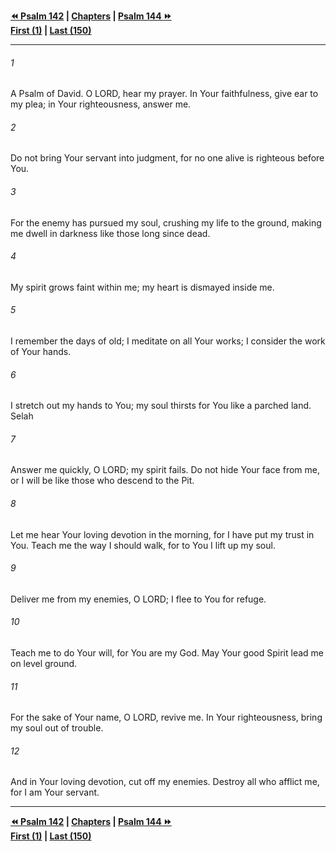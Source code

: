   
**[⏪ Psalm 142](./Psalm%20142.md) | [Chapters](./_index.md) | [Psalm 144 ⏩](./Psalm%20144.md)**  
**[First (1)](./Psalm%201.md) | [Last (150)](./Psalm%20150.md)**  
  
---  
  
###### 1  
A Psalm of David. O LORD, hear my prayer. In Your faithfulness, give ear to my plea; in Your righteousness, answer me.  
  
###### 2  
Do not bring Your servant into judgment, for no one alive is righteous before You.  
  
###### 3  
For the enemy has pursued my soul, crushing my life to the ground, making me dwell in darkness like those long since dead.  
  
###### 4  
My spirit grows faint within me; my heart is dismayed inside me.  
  
###### 5  
I remember the days of old; I meditate on all Your works; I consider the work of Your hands.  
  
###### 6  
I stretch out my hands to You; my soul thirsts for You like a parched land. Selah  
  
###### 7  
Answer me quickly, O LORD; my spirit fails. Do not hide Your face from me, or I will be like those who descend to the Pit.  
  
###### 8  
Let me hear Your loving devotion in the morning, for I have put my trust in You. Teach me the way I should walk, for to You I lift up my soul.  
  
###### 9  
Deliver me from my enemies, O LORD; I flee to You for refuge.  
  
###### 10  
Teach me to do Your will, for You are my God. May Your good Spirit lead me on level ground.  
  
###### 11  
For the sake of Your name, O LORD, revive me. In Your righteousness, bring my soul out of trouble.  
  
###### 12  
And in Your loving devotion, cut off my enemies. Destroy all who afflict me, for I am Your servant.  
  
  
---  
  
**[⏪ Psalm 142](./Psalm%20142.md) | [Chapters](./_index.md) | [Psalm 144 ⏩](./Psalm%20144.md)**  
**[First (1)](./Psalm%201.md) | [Last (150)](./Psalm%20150.md)**  
  
